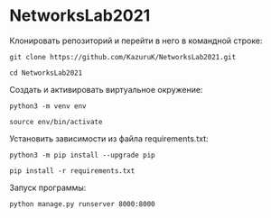 # NetworksLab2021

Клонировать репозиторий и перейти в него в командной строке:
```
git clone https://github.com/KazuruK/NetworksLab2021.git
```
```
cd NetworksLab2021
```
Cоздать и активировать виртуальное окружение:
```
python3 -m venv env
```
```
source env/bin/activate
```
Установить зависимости из файла requirements.txt:
```
python3 -m pip install --upgrade pip
```
```
pip install -r requirements.txt
```

Запуск программы:
```
python manage.py runserver 8000:8000
```
